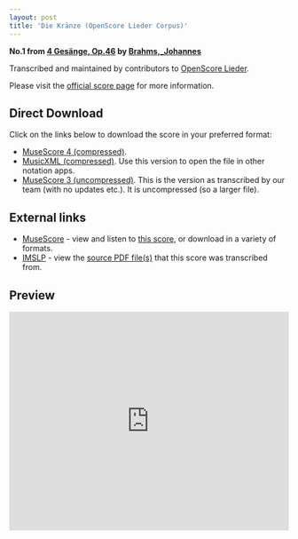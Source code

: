 ```yaml
---
layout: post
title: 'Die Kränze (OpenScore Lieder Corpus)'
---
```


__No.1 from [4 Gesänge, Op.46](https://fourscoreandmore.org/openscore/lieder/Brahms%2C_Johannes/4_Ges%C3%A4nge%2C_Op.46/) by [Brahms,_Johannes](https://fourscoreandmore.org/openscore/lieder/Brahms%2C_Johannes)__

Transcribed and maintained by contributors to [OpenScore Lieder].

Please visit the [official score page] for more information.

[official score page]: https://musescore.com/openscore-lieder-corpus/scores/5084888
[OpenScore Lieder]: https://musescore.com/openscore-lieder-corpus

## Direct Download

Click on the links below to download the score in your preferred format:
- [MuseScore 4 (compressed)](https://fourscoreandmore.org/openscore/lieder/Brahms%2C_Johannes/4_Ges%C3%A4nge%2C_Op.46/1_Die_Kr%C3%A4nze.mscz).
- [MusicXML (compressed)](https://fourscoreandmore.org/openscore/lieder/Brahms%2C_Johannes/4_Ges%C3%A4nge%2C_Op.46/1_Die_Kr%C3%A4nze.mxl). Use this version to open the file in other notation apps.
- [MuseScore 3 (uncompressed)](https://raw.githubusercontent.com/OpenScore/Lieder/refs/heads/main/scores/Brahms%2C_Johannes/4_Ges%C3%A4nge%2C_Op.46/1_Die_Kr%C3%A4nze/lc5084888.mscx). This is the version as transcribed by our team (with no updates etc.). It is uncompressed (so a larger file).

## External links

- [MuseScore] - view and listen to [this score][MuseScore], or download in a variety of formats.
- [IMSLP] - view the [source PDF file(s)][IMSLP] that this score was transcribed from.

[MuseScore]: https://musescore.com/score/5084888
[IMSLP]: https://imslp.org/wiki/Special:ReverseLookup/79670

## Preview

<iframe width="100%" height="394" src="https://musescore.com/openscore-lieder-corpus/scores/5084888/embed" frameborder="0" allowfullscreen allow="autoplay; fullscreen"></iframe>
